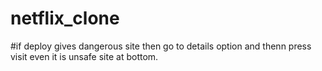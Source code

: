 # netflix_clone
#if deploy gives dangerous site then go to details option and thenn press visit even it is unsafe site at bottom.
